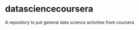 datasciencecoursera
===================

A repository to put general data science activities from coursera 
